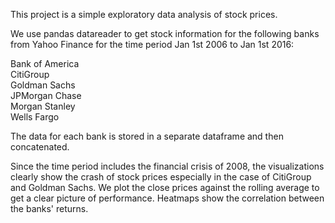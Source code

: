 This project is a simple exploratory data analysis of stock prices.

We use pandas datareader to get stock information for the following banks from Yahoo Finance for the time period Jan 1st 2006 to Jan 1st 2016:

Bank of America<br />
CitiGroup<br />
Goldman Sachs<br />
JPMorgan Chase<br />
Morgan Stanley<br />
Wells Fargo<br />

The data for each bank is stored in a separate dataframe and then concatenated.

Since the time period includes the financial crisis of 2008, the visualizations clearly show the crash of stock prices especially in the case of CitiGroup and Goldman Sachs. We plot the close prices against the rolling average to get a clear picture of performance. Heatmaps show the correlation between the banks' returns.
